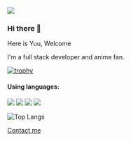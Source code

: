 ![](https://komarev.com/ghpvc/?username=tokisakiyuu&color=orange)

### Hi there 👋

Here is Yuu, Welcome

I'm a full stack developer and anime fan.

[![trophy](https://github-profile-trophy.vercel.app/?username=ryo-ma)](https://github.com/ryo-ma/github-profile-trophy)

#### Using languages:
<a href="https://www.typescriptlang.org/" title="TypeScript"><img src="https://github.com/hussainweb/hussainweb/blob/main/icons/typescript.png?raw=true" /></a>
<img src="https://github.com/hussainweb/hussainweb/blob/main/icons/javascript.png?raw=true" />
<a href="https://www.rust-lang.org/" title="Rust"><img src="https://github.com/hussainweb/hussainweb/blob/main/icons/rust.png?raw=true" /></a>
<a href="https://go.dev/" title="Golang"><img src="https://github.com/hussainweb/hussainweb/blob/main/icons/golang.png?raw=true" /></a>

![Top Langs](https://github-readme-stats.vercel.app/api/top-langs/?username=tokisakiyuu)

[Contact me](https://github.com/TokisakiYuu/TokisakiYuu/issues)
